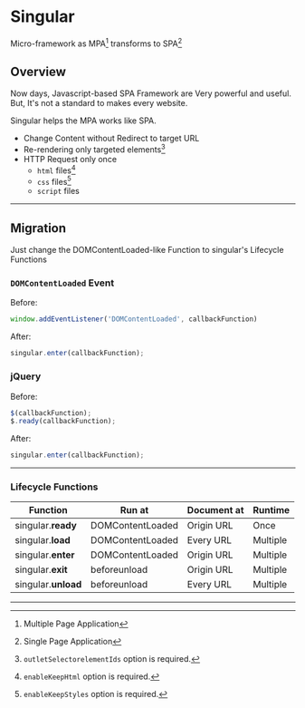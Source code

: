 # Singular

Micro-framework as MPA[^mpa] transforms to SPA[^spa]

## Overview

Now days, Javascript-based SPA Framework are Very powerful and useful. But, It's not a standard to makes every
website.

Singular helps the MPA works like SPA.

* Change Content without Redirect to target URL
* Re-rendering only targeted elements[^optimize-rendering]
* HTTP Request only once
  * `html` files[^optimize-html] 
  * `css` files[^optimize-css]
  * `script` files

---

## Migration

Just change the DOMContentLoaded-like Function to singular's Lifecycle Functions

### `DOMContentLoaded` Event

Before:

```js
window.addEventListener('DOMContentLoaded', callbackFunction)
```

After:

```js
singular.enter(callbackFunction);
```

### jQuery

Before:

```js
$(callbackFunction);
$.ready(callbackFunction);
```

After:

```js
singular.enter(callbackFunction);
```

---

### Lifecycle Functions

| Function            | Run at           | Document at | Runtime  |
|---------------------|------------------|-------------|:---------|
| singular.__ready__  | DOMContentLoaded | Origin URL  | Once     |
| singular.__load__   | DOMContentLoaded | Every URL   | Multiple |
| singular.__enter__  | DOMContentLoaded | Origin URL  | Multiple |
| singular.__exit__   | beforeunload     | Origin URL  | Multiple |
| singular.__unload__ | beforeunload     | Every URL   | Multiple |

---

[^mpa]: Multiple Page Application

[^spa]: Single Page Application

[^optimize-rendering]: `outletSelectorelementIds` option is required.

[^optimize-html]: `enableKeepHtml` option is required.

[^optimize-css]: `enableKeepStyles` option is required.
